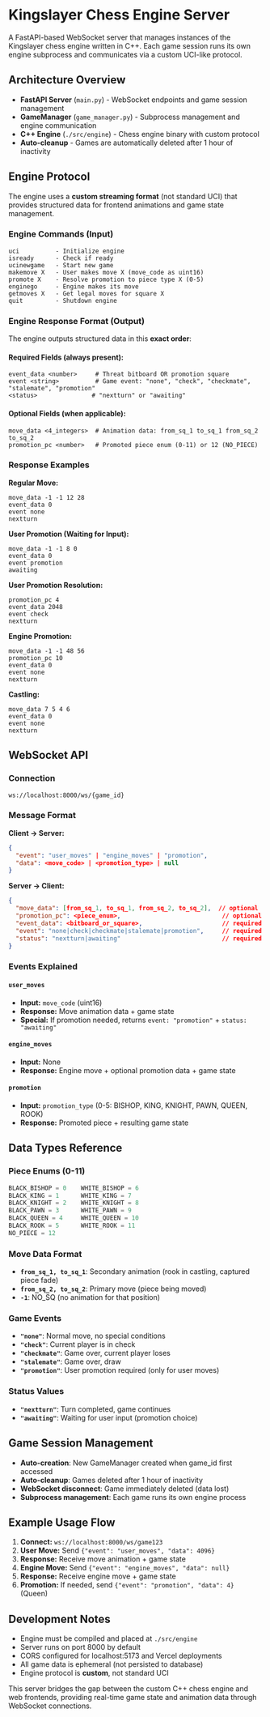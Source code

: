 # Kingslayer Chess Engine Server

A FastAPI-based WebSocket server that manages instances of the Kingslayer chess engine written in C++. Each game session runs its own engine subprocess and communicates via a custom UCI-like protocol.

## Architecture Overview

- **FastAPI Server** (`main.py`) - WebSocket endpoints and game session management
- **GameManager** (`game_manager.py`) - Subprocess management and engine communication
- **C++ Engine** (`./src/engine`) - Chess engine binary with custom protocol
- **Auto-cleanup** - Games are automatically deleted after 1 hour of inactivity

## Engine Protocol

The engine uses a **custom streaming format** (not standard UCI) that provides structured data for frontend animations and game state management.

### Engine Commands (Input)
```
uci          - Initialize engine  
isready      - Check if ready
ucinewgame   - Start new game
makemove X   - User makes move X (move_code as uint16)
promote X    - Resolve promotion to piece type X (0-5)
enginego     - Engine makes its move
getmoves X   - Get legal moves for square X
quit         - Shutdown engine
```

### Engine Response Format (Output)

The engine outputs structured data in this **exact order**:

#### Required Fields (always present):
```
event_data <number>     # Threat bitboard OR promotion square
event <string>          # Game event: "none", "check", "checkmate", "stalemate", "promotion"  
<status>               # "nextturn" or "awaiting"
```

#### Optional Fields (when applicable):
```
move_data <4_integers>  # Animation data: from_sq_1 to_sq_1 from_sq_2 to_sq_2
promotion_pc <number>   # Promoted piece enum (0-11) or 12 (NO_PIECE)
```

### Response Examples

**Regular Move:**
```
move_data -1 -1 12 28
event_data 0
event none
nextturn
```

**User Promotion (Waiting for Input):**
```
move_data -1 -1 8 0  
event_data 0
event promotion
awaiting
```

**User Promotion Resolution:**
```
promotion_pc 4
event_data 2048
event check
nextturn
```

**Engine Promotion:**
```
move_data -1 -1 48 56
promotion_pc 10
event_data 0
event none  
nextturn
```

**Castling:**
```
move_data 7 5 4 6
event_data 0
event none
nextturn
```

## WebSocket API

### Connection
```
ws://localhost:8000/ws/{game_id}
```

### Message Format

**Client → Server:**
```json
{
  "event": "user_moves" | "engine_moves" | "promotion",
  "data": <move_code> | <promotion_type> | null
}
```

**Server → Client:**
```json
{
  "move_data": [from_sq_1, to_sq_1, from_sq_2, to_sq_2],  // optional
  "promotion_pc": <piece_enum>,                            // optional  
  "event_data": <bitboard_or_square>,                      // required
  "event": "none|check|checkmate|stalemate|promotion",     // required
  "status": "nextturn|awaiting"                            // required
}
```

### Events Explained

#### `user_moves`
- **Input:** `move_code` (uint16) 
- **Response:** Move animation data + game state
- **Special:** If promotion needed, returns `event: "promotion"` + `status: "awaiting"`

#### `engine_moves`  
- **Input:** None
- **Response:** Engine move + optional promotion data + game state

#### `promotion`
- **Input:** `promotion_type` (0-5: BISHOP, KING, KNIGHT, PAWN, QUEEN, ROOK)
- **Response:** Promoted piece + resulting game state

## Data Types Reference

### Piece Enums (0-11)
```cpp
BLACK_BISHOP = 0    WHITE_BISHOP = 6
BLACK_KING = 1      WHITE_KING = 7  
BLACK_KNIGHT = 2    WHITE_KNIGHT = 8
BLACK_PAWN = 3      WHITE_PAWN = 9
BLACK_QUEEN = 4     WHITE_QUEEN = 10
BLACK_ROOK = 5      WHITE_ROOK = 11
NO_PIECE = 12
```

### Move Data Format
- **`from_sq_1, to_sq_1`**: Secondary animation (rook in castling, captured piece fade)
- **`from_sq_2, to_sq_2`**: Primary move (piece being moved)
- **`-1`**: NO_SQ (no animation for that position)

### Game Events
- **`"none"`**: Normal move, no special conditions
- **`"check"`**: Current player is in check  
- **`"checkmate"`**: Game over, current player loses
- **`"stalemate"`**: Game over, draw
- **`"promotion"`**: User promotion required (only for user moves)

### Status Values
- **`"nextturn"`**: Turn completed, game continues
- **`"awaiting"`**: Waiting for user input (promotion choice)

## Game Session Management

- **Auto-creation**: New GameManager created when game_id first accessed
- **Auto-cleanup**: Games deleted after 1 hour of inactivity
- **WebSocket disconnect**: Game immediately deleted (data lost)
- **Subprocess management**: Each game runs its own engine process

## Example Usage Flow

1. **Connect:** `ws://localhost:8000/ws/game123`
2. **User Move:** Send `{"event": "user_moves", "data": 4096}`  
3. **Response:** Receive move animation + game state
4. **Engine Move:** Send `{"event": "engine_moves", "data": null}`
5. **Response:** Receive engine move + game state
6. **Promotion:** If needed, send `{"event": "promotion", "data": 4}` (Queen)

## Development Notes

- Engine must be compiled and placed at `./src/engine`
- Server runs on port 8000 by default
- CORS configured for localhost:5173 and Vercel deployments
- All game data is ephemeral (not persisted to database)
- Engine protocol is **custom**, not standard UCI

This server bridges the gap between the custom C++ chess engine and web frontends, providing real-time game state and animation data through WebSocket connections.